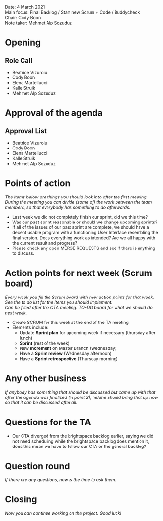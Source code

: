 Date:           4 March 2021\
Main focus:     Final Backlog / Start new Scrum + Code / Buddycheck\
Chair:          Cody Boon\
Note taker:     Mehmet Alp Sozuduz

# Opening
## Role Call
 - Beatrice Vizuroiu
 - Cody Boon
 - Elena Martellucci
 - Kalle Struik
 - Mehmet Alp Sozuduz


# Approval of the agenda
## Approval List
 - Beatrice Vizuroiu
 - Cody Boon
 - Elena Martellucci
 - Kalle Struik
 - Mehmet Alp Sozuduz


# Points of action
*The items below are things you should look into after the first meeting. During the meeting you can divide (some of) the work between the team members, so that everybody has something to do afterwards.*

 - Last week we did not completely finish our sprint, did we this time?
 - Was our past sprint reasonable or should we change upcoming sprints?
 - If all of the issues of our past sprint are complete, we should have a decent usable program with a functioning User Interface resembling the final version. Does everything work as intended? Are we all happy with the current result and progress?
 - Please check any open MERGE REQUESTS and see if there is anything to discuss.
 



# Action points for next week (Scrum board)
*Every week you fill the Scrum board with new action points for that week. See the to do list for the items you should implement.* \
*Can be filled after the CTA meeting. TO-DO board for what we should do next week.*

 - Create SCRUM for this week at the end of the TA meeting 
 - Elements include:
    - Update **Sprint plan** for upcoming week if necessary
    (thursday after lunch)
    - **Sprint** (rest of the week)
    - New **increment** on Master Branch (Wednesday)
    - Have a **Sprint review** (Wednesday afternoon)
    - Have a **Sprint retrospective** (Thursday morning)
    


# Any other business
*If anybody has something that should be discussed but came up with that after the agenda was finalized (in point 2), he/she should bring that up now so that it can be discussed after all.*

# Questions for the TA

 - Our CTA diverged from the brightspace backlog earlier, saying we did not need scheduling while the brightspace backlog does mention it, does this mean we have to follow our CTA or the general backlog? 

# Question round
*If there are any questions, now is the time to ask them.*


# Closing
*Now you can continue working on the project. Good luck!*
